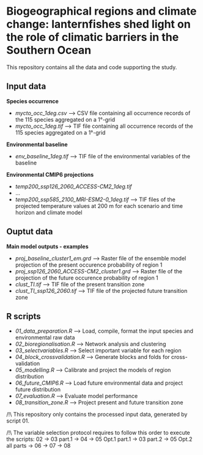 # Biogeographical regions and climate change: lanternfishes shed light on the role of climatic barriers in the Southern Ocean


This repository contains all the data and code supporting the study. 


## Input data

**Species occurrence**
- *mycto_occ_1deg.csv* --> CSV file containing all occurrence records of the 115 species aggregated on a 1°-grid
- *mycto_occ_1deg.tif* --> TIF file containing all occurrence records of the 115 species aggregated on a 1°-grid

**Environmental baseline**
- *env_baseline_1deg.tif* --> TIF file of the environmental variables of the baseline

**Environmental CMIP6 projections**
- *temp200_ssp126_2060_ACCESS-CM2_1deg.tif*
- ...
-  *temp200_ssp585_2100_MRI-ESM2-0_1deg.tif* --> TIF files of the projected temperature values at 200 m for each scenario and time horizon and climate model 


## Ouptut data

**Main model outputs - examples**
- *proj_baseline_cluster1_em.grd* --> Raster file of the ensemble model projection of the present occurence probability of region 1
- *proj_ssp126_2060_ACCESS-CM2_cluster1.grd* --> Raster file of the projection of the future occurence probability of region 1
- *clust_TI.tif* --> TIF file of the present transition zone 
- *clust_TI_ssp126_2060.tif* --> TIF file of the projected future transition zone


## R scripts

- *01_data_preparation.R* --> Load, compile, format the input species and environmental raw data
- *02_bioregionalisation.R* --> Network analysis and clustering
- *03_selectvariables.R* --> Select important variable for each region
- *04_block_crossvalidation.R* --> Generate blocks and folds for cross-validation
- *05_modelling.R* --> Calibrate and project the models of region distribution
- *06_future_CMIP6.R* --> Load future environmental data and project future distribution
- *07_evaluation.R* --> Evaluate model performance
- *08_transition_zone.R* --> Project present and future transition zone


/!\ This repository only contains the processed input data, generated by script 01.

/!\ The variable selection protocol requires to follow this order to execute the scripts:
02 -> 03 part.1 -> 04 -> 05 Opt.1 part.1 -> 03 part.2 -> 05 Opt.2 all parts -> 06 -> 07 -> 08


